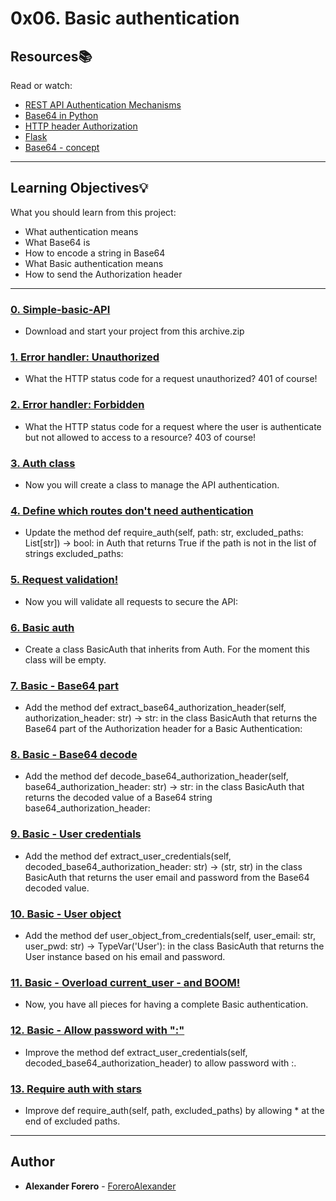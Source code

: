 # 0x06. Basic authentication

## Resources:books:
Read or watch:
* [REST API Authentication Mechanisms](https://intranet.hbtn.io/rltoken/Yx1Na2qEzCLnke8RnpACDw)
* [Base64 in Python](https://intranet.hbtn.io/rltoken/R2kTeyWl2ef19mdxQuffww)
* [HTTP header Authorization](https://intranet.hbtn.io/rltoken/5BfGd-_oV9Asi_Ymi_lRSA)
* [Flask](https://intranet.hbtn.io/rltoken/3ivma6PpGZfjzDrA2zLq7g)
* [Base64 - concept](https://intranet.hbtn.io/rltoken/8ckHTvJq00WnvgEmn6GGtg)

---
## Learning Objectives:bulb:
What you should learn from this project:

* What authentication means
* What Base64 is
* How to encode a string in Base64
* What Basic authentication means
* How to send the Authorization header

---

### [0. Simple-basic-API](./api/v1/app.py)
* Download and start your project from this archive.zip


### [1. Error handler: Unauthorized](./api/v1/app.py)
* What the HTTP status code for a request unauthorized? 401 of course!


### [2. Error handler: Forbidden](./api/v1/auth)
* What the HTTP status code for a request where the user is authenticate but not allowed to access to a resource? 403 of course!


### [3. Auth class](./api/v1/auth/auth.py)
* Now you will create a class to manage the API authentication.


### [4. Define which routes don't need authentication](./api/v1/app.py)
* Update the method def require_auth(self, path: str, excluded_paths: List[str]) -> bool: in Auth that returns True if the path is not in the list of strings excluded_paths:


### [5. Request validation!](./api/v1/app.py)
* Now you will validate all requests to secure the API:


### [6. Basic auth](./api/v1/auth/basic_auth.py)
* Create a class BasicAuth that inherits from Auth. For the moment this class will be empty.


### [7. Basic - Base64 part](./api/v1/auth/basic_auth.py)
* Add the method def extract_base64_authorization_header(self, authorization_header: str) -> str: in the class BasicAuth that returns the Base64 part of the Authorization header for a Basic Authentication:


### [8. Basic - Base64 decode](./api/v1/auth/basic_auth.py)
* Add the method def decode_base64_authorization_header(self, base64_authorization_header: str) -> str: in the class BasicAuth that returns the decoded value of a Base64 string base64_authorization_header:


### [9. Basic - User credentials](./api/v1/auth/basic_auth.py)
* Add the method def extract_user_credentials(self, decoded_base64_authorization_header: str) -> (str, str) in the class BasicAuth that returns the user email and password from the Base64 decoded value.


### [10. Basic - User object](./api/v1/auth/basic_auth.py)
* Add the method def user_object_from_credentials(self, user_email: str, user_pwd: str) -> TypeVar('User'): in the class BasicAuth that returns the User instance based on his email and password.


### [11. Basic - Overload current_user - and BOOM!](./api/v1/auth/basic_auth.py)
* Now, you have all pieces for having a complete Basic authentication.


### [12. Basic - Allow password with ":"](./api/v1/auth/basic_auth.py)
* Improve the method def extract_user_credentials(self, decoded_base64_authorization_header) to allow password with :.


### [13. Require auth with stars](./api/v1/auth/auth.py)
* Improve def require_auth(self, path, excluded_paths) by allowing * at the end of excluded paths.


---

## Author
* **Alexander Forero** - [ForeroAlexander](https://github.com/ForeroAlexander)